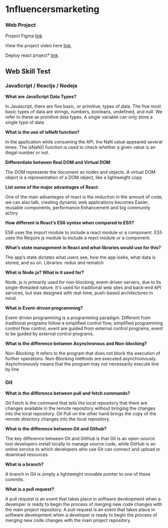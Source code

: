 # 1nfluencersmarketing 
### Web Project

Project Figma [link](https://www.figma.com/file/IJ9jD7dT5muud1PsKbuVUZ/Untitled?node-id=0%3A1)

View the project video here [link](https://www.linkedin.com/feed/update/urn:li:ugcPost:6931271048524886016/).

Deploy react project* [link](https://clima-veer.vercel.app/).

## Web Skill Test
### JavaScript / Reactjs / Nodejs

**What are JavaScript Data Types?**

In Javascript, there are five basic, or primitive, types of data. The five most basic types of data are strings, numbers, booleans, undefined, and null. 
We refer to these as primitive data types. A single variable can only store a single type of data

**What is the use of isNaN function?**

In the application while consuming the API, the NaN value appeared several times.
The isNaN() function is used to check whether a given value is an illegal number or not.  

**Differentiate between Real DOM and Virtual DOM**

The DOM represents the document as nodes and objects. A virtual DOM object is a representation of a DOM object, like a lightweight copy

**List some of the major advantages of React.**

One of the main advantages of react is the reduction in the amount of code, we can also talk, creating dynamic web applications becomes Easier, reusable components, performance Enhancement and big community activy

**How different is React’s ES6 syntax when compared to ES5?**

ES6 uses the import module to include a react module or a component. ES5 uses the Require js module to include a react module or a component.

**What’s state management in React and what libraries would use for this?**

The app’s state dictates what users see, how the app looks, what data is stored, and so on. Libraries: redux and rematch

**What is Node.js? What is it used for?**

Node. js is primarily used for non-blocking, event-driven servers, due to its single-threaded nature. It's used for traditional web sites and back-end API services, but was designed with real-time, push-based architectures in mind.

**What is Event-driven programming?**

Event-driven programming is a programming paradigm. Different from traditional programs follow a simplified control flow, simplified programming control flow control, event are guided from external control programs, event to be guided by external control programs.

**What is the difference between Asynchronous and Non-blocking?**

Non-Blocking: It refers to the program that does not block the execution of further operations. Non-Blocking methods are executed asynchronously. Asynchronously means that the program may not necessarily execute line by line

### Git


**What is the difference between pull and fetch commands?**

Git Fetch is the command that tells the local repository that there are changes available in the remote repository without bringing the changes into the local repository. Git Pull on the other hand brings the copy of the remote directory changes into the local repository.

**What is the difference between Git and Github?**

The key difference between Git and GitHub is that Git is an open-source tool developers install locally to manage source code, while GitHub is an online service to which developers who use Git can connect and upload or download resources.

**What is a branch?**

A branch in Git is simply a lightweight movable pointer to one of these commits. 

**What is a pull request?**

A pull request   is an event that takes place in software development when a developer is ready to begin the process of merging new code changes with the main project repository.
A pull request   is an event that takes place in software development when a developer is ready to begin the process of merging new code changes with the main project repository.



